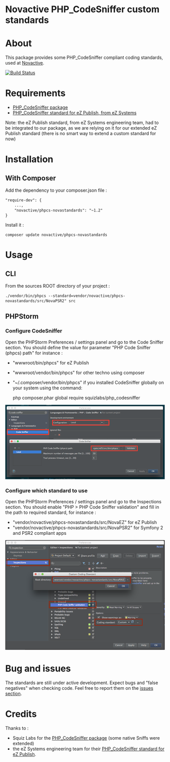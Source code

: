 Novactive PHP_CodeSniffer custom standards
==========================================

# About

This package provides some PHP_CodeSniffer compliant coding standards, used at [Novactive](http://www.novactive.com).

[![Build Status](https://travis-ci.org/Novactive/phpcs-novastandards.svg?branch=master)](https://travis-ci.org/Novactive/phpcs-novastandards)

# Requirements

* [PHP_CodeSniffer package](https://github.com/squizlabs/PHP_CodeSniffer)
* [PHP_CodeSniffer standard for eZ Publish, from eZ Systems](https://github.com/ezsystems/ezcs/tree/master/php)

Note: the eZ Publish standard, from eZ Systems engineering team, had to be integrated to our package, as we are relying on it for our extended eZ Publish standard (there is no smart way to extend a custom standard for now)


# Installation

## With Composer

Add the dependency to your composer.json file :

    "require-dev": {
        ...,
        "novactive/phpcs-novastandards": "~1.2"
    }

Install it :

    composer update novactive/phpcs-novastandards


# Usage

## CLI

From the sources ROOT directory of your project :

    ./vendor/bin/phpcs --standard=vendor/novactive/phpcs-novastandards/src/NovaPSR2" src

## PHPStorm

### Configure CodeSniffer

Open the PHPStorm Preferences / settings panel and go to the Code Sniffer section. You should define the value for parameter "PHP Code Sniffer (phpcs) path" for instance :

* "wwwroot/bin/phpcs" for eZ Publish
* "wwwroot/vendor/bin/phpcs" for other techno using composer
* "~/.composer/vendor/bin/phpcs" if you installed CodeSniffer globally on your system using the command:

    php composer.phar global require squizlabs/php_codesniffer


![PHP Code Sniffer path configuration window](./screenshots/config-phpstorm-01.png)


### Configure which standard to use

Open the PHPStorm Preferences / settings panel and go to the Inspections section. You should enable "PHP > PHP Code Sniffer validation" and fill in the path to required standard, for instance :

* "vendor/novactive/phpcs-novastandards/src/NovaEZ" for eZ Publish
* "vendor/novactive/phpcs-novastandards/src/NovaPSR2" for Symfony 2 and PSR2 compliant apps

![PHP Code Sniffer standard configuration window](./screenshots/config-phpstorm-02.png)


# Bug and issues

The standards are still under active development. Expect bugs and "false negatives" when checking code. Feel free to report them on the [issues section](https://github.com/Novactive/phpcs-novastandards/issues).


# Credits

Thanks to :

- Squiz Labs for the [PHP_CodeSniffer package](https://github.com/squizlabs/PHP_CodeSniffer) (some native Sniffs were extended)
- the eZ Systems engineering team for their [PHP_CodeSniffer standard for eZ Publish](https://github.com/ezsystems/ezcs/tree/master/php).
